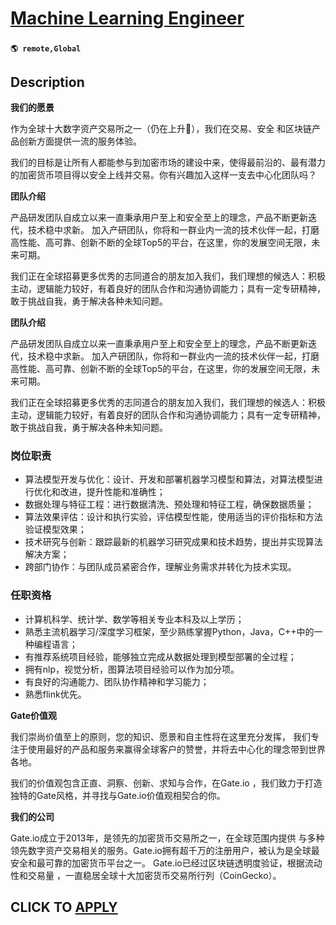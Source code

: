 # [Machine Learning Engineer](https://www.remotewlb.com/apply/machine-learning-engineer-137866)  
###  
#### `🌎 remote,Global`  

## Description

 **我们的愿景**

作为全球⼗⼤数字资产交易所之⼀（仍在上升🚀），我们在交易、安全 和区块链产品创新⽅⾯提供⼀流的服务体验。

我们的⽬标是让所有⼈都能参与到加密市场的建设中来，使得最前沿的、最有潜⼒的加密货币项⽬得以安全上线并交易。你有兴趣加⼊这样⼀⽀去中⼼化团队吗？

  

 **团队介绍**

产品研发团队自成立以来一直秉承用户至上和安全至上的理念，产品不断更新迭代，技术稳中求新。 加入产研团队，你将和一群业内一流的技术伙伴一起，打磨高性能、高可靠、创新不断的全球Top5的平台，在这里，你的发展空间无限，未来可期。

我们正在全球招募更多优秀的志同道合的朋友加入我们，我们理想的候选人：积极主动，逻辑能力较好，有着良好的团队合作和沟通协调能力；具有一定专研精神，敢于挑战自我，勇于解决各种未知问题。

  

 **团队介绍**

产品研发团队自成立以来一直秉承用户至上和安全至上的理念，产品不断更新迭代，技术稳中求新。 加入产研团队，你将和一群业内一流的技术伙伴一起，打磨高性能、高可靠、创新不断的全球Top5的平台，在这里，你的发展空间无限，未来可期。

我们正在全球招募更多优秀的志同道合的朋友加入我们，我们理想的候选人：积极主动，逻辑能力较好，有着良好的团队合作和沟通协调能力；具有一定专研精神，敢于挑战自我，勇于解决各种未知问题。

  

### 岗位职责

* 算法模型开发与优化：设计、开发和部署机器学习模型和算法，对算法模型进行优化和改进，提升性能和准确性；
* 数据处理与特征工程：进行数据清洗、预处理和特征工程，确保数据质量；
* 算法效果评估：设计和执行实验，评估模型性能，使用适当的评价指标和方法验证模型效果；
* 技术研究与创新：跟踪最新的机器学习研究成果和技术趋势，提出并实现算法解决方案；
* 跨部门协作：与团队成员紧密合作，理解业务需求并转化为技术实现。

  

### 任职资格

* 计算机科学、统计学、数学等相关专业本科及以上学历；
* 熟悉主流机器学习/深度学习框架，至少熟练掌握Python，Java，C++中的一种编程语言；
* 有推荐系统项目经验，能够独立完成从数据处理到模型部署的全过程；
* 拥有nlp，视觉分析，图算法项目经验可以作为加分项。
* 有良好的沟通能力、团队协作精神和学习能力；
* 熟悉flink优先。

  

 **Gate价值观**

我们崇尚价值⾄上的原则，您的知识、愿景和⾃主性将在这⾥充分发挥， 我们专注于使⽤最好的产品和服务来赢得全球客户的赞誉，并将去中⼼化的理念带到世界各地。

我们的价值观包含正直、洞察、创新、求知与合作，在Gate.io ，我们致⼒于打造独特的Gate风格，并寻找与Gate.io价值观相契合的你。

  

 **我们的公司**

Gate.io成⽴于2013年，是领先的加密货币交易所之⼀，在全球范围内提供 与多种领先数字资产交易相关的服务。Gate.io拥有超千万的注册⽤户，被认为是全球最安全和最可靠的加密货币平台之⼀。 Gate.io已经过区块链透明度验证，根据流动性和交易量 ，⼀直稳居全球⼗⼤加密货币交易所⾏列（CoinGecko）。

  
## CLICK TO [APPLY](https://www.remotewlb.com/apply/machine-learning-engineer-137866)

